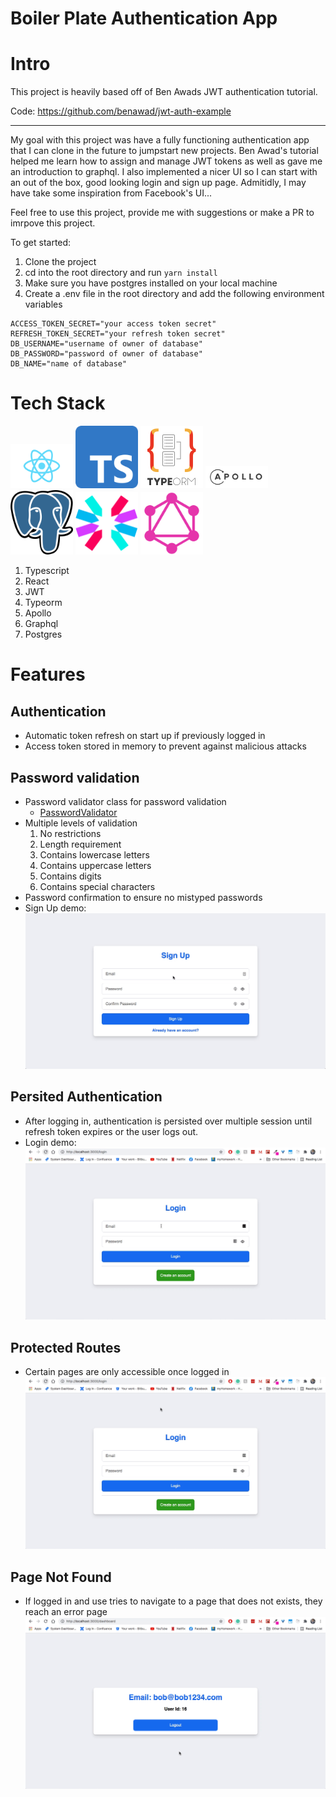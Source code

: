# Boiler Plate Authentication App
# Intro
This project is heavily based off of Ben Awads JWT authentication tutorial.

Code: https://github.com/benawad/jwt-auth-example
***

My goal with this project was have a fully functioning authentication app that I can clone in the future to jumpstart new projects.
Ben Awad's tutorial helped me learn how to assign and manage JWT tokens as well as gave me an introduction to graphql. I also implemented a nicer UI so I can start with an out of the box, good looking login and sign up page. Admitidly, I may have take some inspiration from Facebook's UI...

Feel free to use this project, provide me with suggestions or make a PR to imrpove this project.

To get started:
1. Clone the project
2. cd into the root directory and run `yarn install`
3. Make sure you have postgres installed on your local machine
4. Create a .env file in the root directory and add the following environment variables
```
ACCESS_TOKEN_SECRET="your access token secret"
REFRESH_TOKEN_SECRET="your refresh token secret"
DB_USERNAME="username of owner of database"
DB_PASSWORD="password of owner of database"
DB_NAME="name of database"
```
# Tech Stack
<div>
  <img src="https://github.com/evanwechsler/JWT-Starter-App/blob/master/documentation/assets/react.png" width="100" />
  <img src="https://github.com/evanwechsler/JWT-Starter-App/blob/master/documentation/assets/Typescript.svg" width="100" /> 
  <img src="https://github.com/evanwechsler/JWT-Starter-App/blob/master/documentation/assets/typeorm.png" width="100" />
  <img src="https://github.com/evanwechsler/JWT-Starter-App/blob/master/documentation/assets/apollo-graphql.svg" width="100"/>
  <img src="https://github.com/evanwechsler/JWT-Starter-App/blob/master/documentation/assets/postgres.png" width="100"/>
  <img src="https://github.com/evanwechsler/JWT-Starter-App/blob/master/documentation/assets/jwt.svg" width="100"/>
  <img src="https://github.com/evanwechsler/JWT-Starter-App/blob/master/documentation/assets/graphql.png" width="100"/>
</div>

1. Typescript
2. React
3. JWT
4. Typeorm
5. Apollo
6. Graphql
7. Postgres

# Features
## Authentication
 * Automatic token refresh on start up if previously logged in
 * Access token stored in memory to prevent against malicious attacks

## Password validation
 * Password validator class for password validation
   * [PasswordValidator](https://github.com/evanwechsler/JWT-Starter-App/blob/master/web/src/auth/validators/passwordValidator.ts)
 * Multiple levels of validation
   1. No restrictions
   2. Length requirement
   3. Contains lowercase letters
   4. Contains uppercase letters
   5. Contains digits
   6. Contains special characters
 * Password confirmation to ensure no mistyped passwords
 * Sign Up demo:
 ![Sign Up demo](https://github.com/evanwechsler/JWT-Starter-App/blob/master/documentation/assets/sign-in.gif)
 
## Persited Authentication
 * After logging in, authentication is persisted over multiple session until refresh token expires or the user logs out.
 * Login demo:
 ![Login demo](https://github.com/evanwechsler/JWT-Starter-App/blob/master/documentation/assets/login.gif)
 
## Protected Routes
 * Certain pages are only accessible once logged in
 ![Protected routes demo](https://github.com/evanwechsler/JWT-Starter-App/blob/master/documentation/assets/protected-routes.gif)

## Page Not Found
 * If logged in and use tries to navigate to a page that does not exists, they reach an error page
 ![Page not found demo](https://github.com/evanwechsler/JWT-Starter-App/blob/master/documentation/assets/page-not-found.gif)
 
